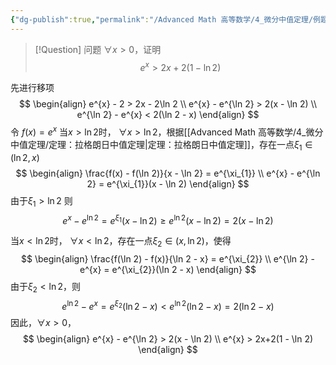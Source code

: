 ```yaml
---
{"dg-publish":true,"permalink":"/Advanced Math 高等数学/4_微分中值定理/例题：解不等式：微分中值定理/","tags":["微积分","例题"]}
---
```



> [!Question] 问题
> $\forall x > 0$，证明
> $$
> e^{x} > 2x+2(1 - \ln 2)
> $$

先进行移项
$$
\begin{align}
e^{x} - 2  > 2x - 2\ln 2 \\
e^{x} - e^{\ln 2} > 2(x - \ln 2) \\
e^{\ln 2} - e^{x} < 2(\ln 2 - x)
\end{align}
$$
令
$f(x) = e^{x}$
当$x > \ln 2$时，
$\forall x > \ln 2$，根据[[Advanced Math 高等数学/4_微分中值定理/定理：拉格朗日中值定理\|定理：拉格朗日中值定理]]，存在一点$\xi_{1}\in(\ln 2, x)$
$$
\begin{align}
\frac{f(x) - f(\ln 2)}{x - \ln 2} = e^{\xi_{1}} \\
e^{x} - e^{\ln 2} = e^{\xi_{1}}(x - \ln 2)
\end{align}
$$
由于$\xi_{1} > \ln 2$
则
$$
e^{x} - e^{\ln 2} = e^{\xi_{1}}(x - \ln 2) \geq e^{\ln 2}(x - \ln 2) = 2(x - \ln 2)
$$

当$x < \ln 2$时，
$\forall x < \ln 2$，存在一点$\xi_{2} \in (x , \ln 2)$，使得
$$
\begin{align}
\frac{f(\ln 2) - f(x)}{\ln 2 - x} = e^{\xi_{2}} \\
e^{\ln 2} - e^{x} = e^{\xi_{2}}(\ln 2 - x)
\end{align}
$$
由于$\xi_{2} < \ln 2$，则
$$
e^{\ln 2} - e^{x} = e^{\xi_{2}}(\ln 2 - x) < e^{\ln 2}(\ln 2 - x) = 2(\ln 2 - x)
$$
因此，$\forall x > 0$，
$$
\begin{align}
e^{x} - e^{\ln 2} > 2(x - \ln 2)  \\
e^{x} > 2x+2(1 - \ln 2)
\end{align}
$$

